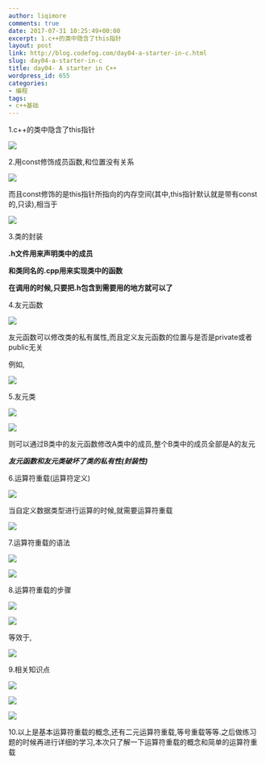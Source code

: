 ```yaml
---
author: liqimore
comments: true
date: 2017-07-31 10:25:49+00:00
excerpt: 1.c++的类中隐含了this指针
layout: post
link: http://blog.codefog.com/day04-a-starter-in-c.html
slug: day04-a-starter-in-c
title: day04- A starter in C++
wordpress_id: 655
categories:
- 编程
tags:
- c++基础
---
```


1.c++的类中隐含了this指针

![](https://static.timelovelife.com/old/2017/07/30a8bb909ef8900bcd2a60c875fa2290.png)

2.用const修饰成员函数,和位置没有关系

![](https://static.timelovelife.com/old/2017/07/870f9510e407ce3f515c893f883eaa71.png)

而且const修饰的是this指针所指向的内存空间(其中,this指针默认就是带有const的,只读),相当于

![](https://static.timelovelife.com/old/2017/07/0624add1aed64cd12d0ed2496321d32e.png)

3.类的封装

**.h文件用来声明类中的成员**

**和类同名的.cpp用来实现类中的函数**

**在调用的时候,只要把.h包含到需要用的地方就可以了**

4.友元函数

![](https://static.timelovelife.com/old/2017/07/a193f1c3ac371f93fa3c4d20ef6b4c79.png)

友元函数可以修改类的私有属性,而且定义友元函数的位置与是否是private或者public无关

例如,

![](https://static.timelovelife.com/old/2017/07/66b0b1a19d17f016f3b91d16913b38b8.png)

5.友元类

![](https://static.timelovelife.com/old/2017/07/c9c4e8724d70dd2364912658e374d3e5.png)

![](https://static.timelovelife.com/old/2017/07/9db9f74747b64875cf0b9c949eb07786.png)

则可以通过B类中的友元函数修改A类中的成员,整个B类中的成员全部是A的友元

_**友元函数和友元类破坏了类的私有性(封装性)**_

6.运算符重载(运算符定义)

![](https://static.timelovelife.com/old/2017/07/342c4695e340b8b1dbc7a10220a68ed3.png)

当自定义数据类型进行运算的时候,就需要运算符重载

![](https://static.timelovelife.com/old/2017/07/ab1dc31d3ad21f9c10f8a3db0c0c4268.png)

7.运算符重载的语法

![](https://static.timelovelife.com/old/2017/07/0bc269d68e9141d7750976763bd29110.png)

![](https://static.timelovelife.com/old/2017/07/f35f6f693a5c9d0476e5b9981bb0f9fd.png)

8.运算符重载的步骤

![](https://static.timelovelife.com/old/2017/07/2f4137726ae7faf03a2f8cbaf8914a90.png)

![](https://static.timelovelife.com/old/2017/07/923447f39d872b37bf69fdb23e953f27.png)

等效于,

![](https://static.timelovelife.com/old/2017/07/51dbfd2e103795d3951320ce6179c9ea.png)

9.相关知识点

![](https://static.timelovelife.com/old/2017/07/e245bd9a6308846b35e59e8a6575e065.png)

![](https://static.timelovelife.com/old/2017/07/dfe5cb43830da1c284f44960ea77ec29.png)

![](https://static.timelovelife.com/old/2017/07/380d2ce79b73aae81a8fa5777d416892.png)

10.以上是基本运算符重载的概念,还有二元运算符重载,等号重载等等.之后做练习题的时候再进行详细的学习,本次只了解一下运算符重载的概念和简单的运算符重载
